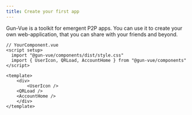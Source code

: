 ```yaml
---
title: Create your first app
---
```


Gun-Vue is a toolkit for emergent P2P apps. You can use it to create your own web-application, that you can share with your friends and beyond. 


```vue 
// YourComponent.vue
<script setup>
  import "@gun-vue/components/dist/style.css"
  import { UserIcon, QRLoad, AccountHome } from "@gun-vue/components"
</script>

<template>
	<div>
		<UserIcon />
    <QRLoad />
    <AccountHome />
	</div>
</template>
```